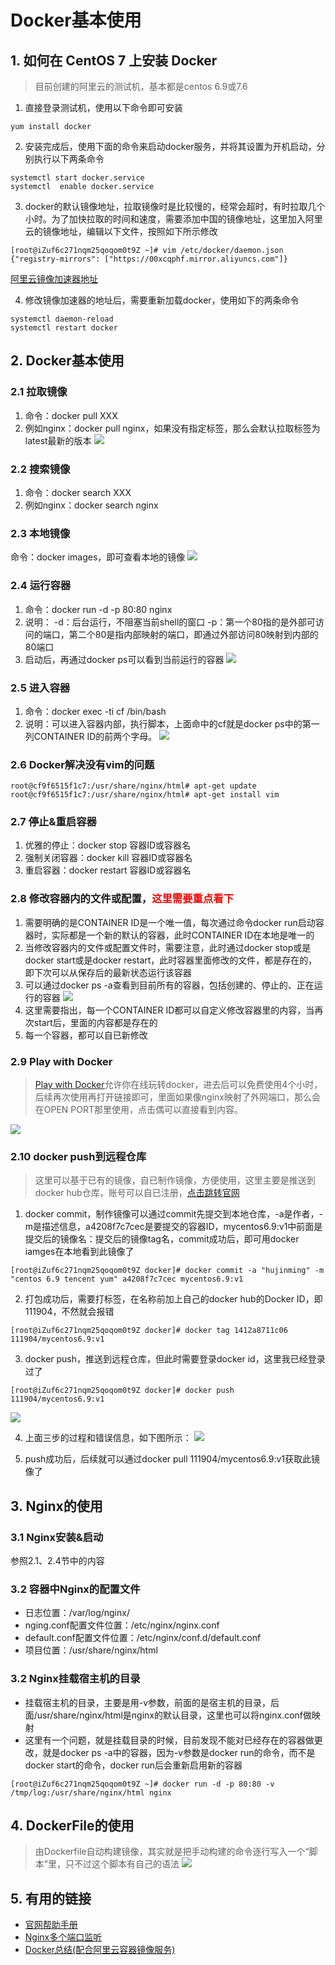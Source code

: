 # Docker基本使用

## 1. 如何在 CentOS 7 上安装 Docker

> 目前创建的阿里云的测试机，基本都是centos 6.9或7.6
1. 直接登录测试机，使用以下命令即可安装
```
yum install docker
```

2. 安装完成后，使用下面的命令来启动docker服务，并将其设置为开机启动，分别执行以下两条命令
```
systemctl start docker.service
systemctl  enable docker.service
```

3. docker的默认镜像地址，拉取镜像时是比较慢的，经常会超时，有时拉取几个小时。为了加快拉取的时间和速度，需要添加中国的镜像地址，这里加入阿里云的镜像地址，编辑以下文件，按照如下所示修改
```
[root@iZuf6c271nqm25qoqom0t9Z ~]# vim /etc/docker/daemon.json
{"registry-mirrors": ["https://00xcqphf.mirror.aliyuncs.com"]}
```
[阿里云镜像加速器地址](https://cr.console.aliyun.com/cn-shanghai/instances/mirrors)

4. 修改镜像加速器的地址后，需要重新加载docker，使用如下的两条命令
```
systemctl daemon-reload
systemctl restart docker
```

## 2. Docker基本使用
### 2.1 拉取镜像
1. 命令：docker pull XXX
2. 例如nginx：docker pull nginx，如果没有指定标签，那么会默认拉取标签为latest最新的版本
![](https://gitee.com/jinming_hu/myblogs/raw/master/pic/20210122180439.png)

### 2.2 搜索镜像
1. 命令：docker search XXX
2. 例如nginx：docker search nginx

### 2.3 本地镜像
命令：docker images，即可查看本地的镜像
![](https://gitee.com/jinming_hu/myblogs/raw/master/pic/20210122181152.png)

### 2.4 运行容器
1. 命令：docker run -d -p 80:80 nginx
2. 说明：
  -d：后台运行，不阻塞当前shell的窗口
  -p：第一个80指的是外部可访问的端口，第二个80是指内部映射的端口，即通过外部访问80映射到内部的80端口
3. 启动后，再通过docker ps可以看到当前运行的容器
![](https://gitee.com/jinming_hu/myblogs/raw/master/pic/20210122181417.png)

### 2.5 进入容器
1. 命令：docker exec -ti cf /bin/bash
2. 说明：可以进入容器内部，执行脚本，上面命中的cf就是docker ps中的第一列CONTAINER ID的前两个字母。
![](https://gitee.com/jinming_hu/myblogs/raw/master/pic/20210122181747.png)

### 2.6 Docker解决没有vim的问题
```
root@cf9f6515f1c7:/usr/share/nginx/html# apt-get update
root@cf9f6515f1c7:/usr/share/nginx/html# apt-get install vim
```

### 2.7 停止&重启容器
1. 优雅的停止：docker stop 容器ID或容器名
2. 强制关闭容器：docker kill 容器ID或容器名
3. 重启容器：docker restart 容器ID或容器名

### 2.8 修改容器内的文件或配置，<font color=red>这里需要重点看下</font>
1. 需要明确的是CONTAINER ID是一个唯一值，每次通过命令docker run启动容器时，实际都是一个新的默认的容器，此时CONTAINER ID在本地是唯一的
2. 当修改容器内的文件或配置文件时，需要注意，此时通过docker stop或是docker start或是docker restart，此时容器里面修改的文件，都是存在的，即下次可以从保存后的最新状态运行该容器
3. 可以通过docker ps -a查看到目前所有的容器，包括创建的、停止的、正在运行的容器
   ![](https://gitee.com/jinming_hu/myblogs/raw/master/pic/20210123175815.png)
4. 这里需要指出，每一个CONTAINER ID都可以自定义修改容器里的内容，当再次start后，里面的内容都是存在的
5. 每一个容器，都可以自已新修改

### 2.9 Play with Docker
> [Play with Docker](https://labs.play-with-docker.com/)允许你在线玩转docker，进去后可以免费使用4个小时，后续再次使用再打开链接即可，里面如果像nginx映射了外网端口，那么会在OPEN PORT那里使用，点击偶可以直接看到内容。

![](https://gitee.com/jinming_hu/myblogs/raw/master/pic/20210123201304.png)

### 2.10 docker push到远程仓库
> 这里可以基于已有的镜像，自已制作镜像，方便使用，这里主要是推送到docker hub仓库，账号可以自已注册，[点击跳转官网](https://hub.docker.com/)

1. docker commit，制作镜像可以通过commit先提交到本地仓库，-a是作者，-m是描述信息，a4208f7c7cec是要提交的容器ID，mycentos6.9:v1中前面是提交后的镜像名：提交后的镜像tag名，commit成功后，即可用docker iamges在本地看到此镜像了
```
[root@iZuf6c271nqm25qoqom0t9Z docker]# docker commit -a "hujinming" -m "centos 6.9 tencent yum" a4208f7c7cec mycentos6.9:v1
```

2. 打包成功后，需要打标签，在名称前加上自己的docker hub的Docker ID，即111904，不然就会报错
```
[root@iZuf6c271nqm25qoqom0t9Z docker]# docker tag 1412a8711c06 111904/mycentos6.9:v1
```

3. docker push，推送到远程仓库，但此时需要登录docker id，这里我已经登录过了
```
[root@iZuf6c271nqm25qoqom0t9Z docker]# docker push 111904/mycentos6.9:v1 
```

![](https://gitee.com/jinming_hu/myblogs/raw/master/pic/20210126105739.png)

4. 上面三步的过程和错误信息，如下图所示：
![](https://gitee.com/jinming_hu/myblogs/raw/master/pic/20210126105342.png)

5. push成功后，后续就可以通过docker pull 111904/mycentos6.9:v1获取此镜像了

## 3. Nginx的使用
### 3.1 Nginx安装&启动
参照2.1、2.4节中的内容

### 3.2 容器中Nginx的配置文件
- 日志位置：/var/log/nginx/
- nging.conf配置文件位置：/etc/nginx/nginx.conf
- default.conf配置文件位置：/etc/nginx/conf.d/default.conf
- 项目位置：/usr/share/nginx/html

### 3.2 Nginx挂载宿主机的目录
- 挂载宿主机的目录，主要是用-v参数，前面的是宿主机的目录，后面/usr/share/nginx/html是nginx的默认目录，这里也可以将nginx.conf做映射
- 这里有一个问题，就是挂载目录的时候，目前发现不能对已经存在的容器做更改，就是docker ps -a中的容器，因为-v参数是docker run的命令，而不是docker start的命令，docker run后会重新启用新的容器
```
[root@iZuf6c271nqm25qoqom0t9Z ~]# docker run -d -p 80:80 -v /tmp/log:/usr/share/nginx/html nginx
```

## 4. DockerFile的使用
>  由Dockerfile自动构建镜像，其实就是把手动构建的命令逐行写入一个“脚本”里，只不过这个脚本有自己的语法
![](https://gitee.com/jinming_hu/myblogs/raw/master/pic/20210125125008.png)

## 5. 有用的链接
- [官网帮助手册](https://docs.docker.com/engine/reference/commandline/docker/)
- [Nginx多个端口监听](https://www.cnblogs.com/haoxianrui/p/13591429.html)
- [Docker总结(配合阿里云容器镜像服务)](https://blog.csdn.net/weixin_40475396/article/details/80423980)